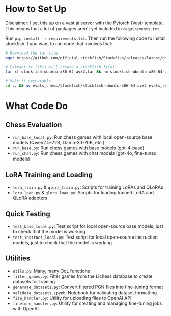 # How to Set Up

Disclaimer: I set this up on a vast.ai server with the Pytorch (Vast) template. This means that a lot of packages aren't yet included in `requirements.txt`.

Run `pip install -r requirements.txt`. Then run the following code to install stockfish if you want to run code that involves that:

```bash
# Download the tar file
wget https://github.com/official-stockfish/Stockfish/releases/latest/download/stockfish-ubuntu-x86-64-avx2.tar

# Extract it (this will create a stockfish file)
tar xf stockfish-ubuntu-x86-64-avx2.tar && rm stockfish-ubuntu-x86-64-avx2.tar

# Make it executable
cd .. && mv evals_chess/stockfish/stockfish-ubuntu-x86-64-avx2 evals_chess/stockfish-temp && rm -r evals_chess/stockfish && cd evals_chess && mv stockfish-temp stockfish
```

# What Code Do

## Chess Evaluation

- `run_base_local.py`: Run chess games with local open-source base models (Qwen2.5-72B, Llama-3.1-70B, etc.)
- `run_base.py`: Run chess games with base models (gpt-4-base)
- `run_chat.py`: Run chess games with chat models (gpt-4o, fine-tuned models)

## LoRA Training and Loading

- `lora_train.py` & `qlora_train.py`: Scripts for training LoRAs and QLoRAs
- `lora_load.py` & `qlora_load.py`: Scripts for loading trained LoRA and QLoRA adapters

## Quick Testing

- `test_base_local.py`: Test script for local open-source base models, just to check that the model is working
- `test_instruct_local.py`: Test script for local open-source instruction models, just to check that the model is working

## Utilities

- `utils.py`: Many, many QoL functions
- `filter_games.py`: Filter games from the Lichess database to create datasets for training
- `generate_datasets.py`: Convert filtered PGN files into fine-tuning format
- `validate_datasets.ipynb`: Notebook for validating dataset formatting
- `file_handler.py`: Utility for uploading files to OpenAI API
- `finetune_handler.py`: Utility for creating and managing fine-tuning jobs with OpenAI